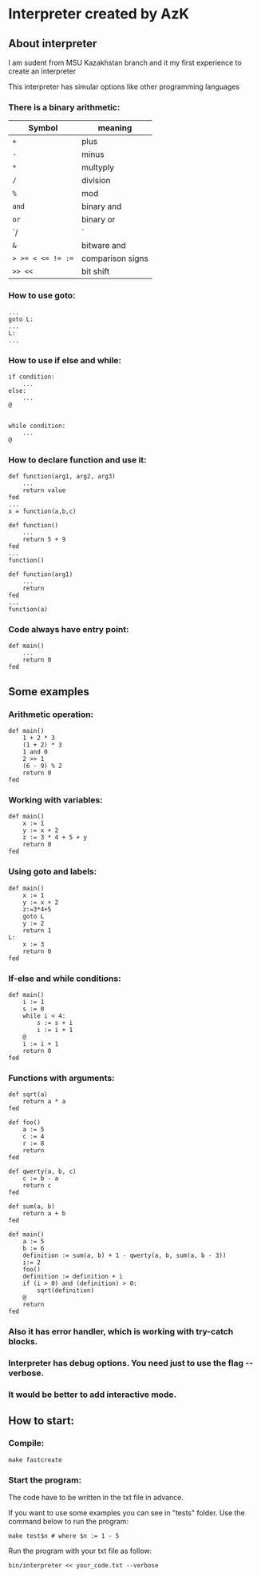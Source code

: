 # Interpreter created by AzK

## About interpreter

I am sudent from MSU Kazakhstan branch and it my first experience to create an interpreter  

This interpreter has simular options like other programming languages

### There is a binary arithmetic:

Symbol | meaning
-------|--------
`+` | plus  
`-` | minus  
`*` | multyply  
`/` | division  
`%` | mod  
`and` | binary and  
`or` | binary or  
`/|` | bitware or  
`&` | bitware and  
`> >= < <= != :=` | comparison signs  
`>> <<` | bit shift

### How to use goto:
	
	...
	goto L: 
	...
	L:
	...

### How to use if else and while:

	if condition:
		...
	else:
		...
	@


	while condition:
		...
	@

### How to declare function and use it:

	def function(arg1, arg2, arg3)
		...
		return value
	fed
	...
	x = function(a,b,c)	

	def function()
		...
		return 5 + 9
	fed
	...
	function()

	def function(arg1)
		...
		return
	fed
	...
	function(a)

### Code always have entry point:

	def main()
		...
		return 0
	fed

## Some examples

### Arithmetic operation:

	def main()
		1 + 2 * 3
		(1 + 2) * 3
		1 and 0
		2 >> 1
		(6 - 9) % 2
		return 0
	fed

### Working with variables:

	def main()
		x := 1
		y := x + 2
		z := 3 * 4 + 5 + y
		return 0
	fed

### Using goto and labels:

	def main()
		x := 1
		y := x + 2
		z:=3*4+5
		goto L
		y := 2
		return 1
	L: 
		x := 3
		return 0
	fed

### If-else and while conditions:

	def main()
		i := 1
		s := 0
		while i < 4:
			s := s + i
			i := i + 1
		@
		i := i + 1
		return 0
	fed

### Functions with arguments:

	def sqrt(a)
		return a * a
	fed

	def foo()
		a := 5
		c := 4
		r := 8
		return
	fed

	def qwerty(a, b, c)
		c := b - a
		return c
	fed

	def sum(a, b)
		return a + b
	fed

	def main()
		a := 5
		b := 6
		definition := sum(a, b) + 1 - qwerty(a, b, sum(a, b - 3))
		i:= 2
		foo()
		definition := definition + i
		if (i > 0) and (definition) > 0:
			sqrt(definition)
		@
		return
	fed

### Also it has error handler, which is working with try-catch blocks.

### Interpreter has debug options. You need just to use the flag **--verbose**.

### It would be better to add interactive mode.

## How to start:

### Compile:

	make fastcreate

### Start the program:

The code have to be written in the txt file in advance.

If you want to use some examples you can see in "tests" folder. Use the command below to run the program:
	
	make test$n # where $n := 1 - 5

Run the program with your txt file as follow:

	bin/interpreter << your_code.txt --verbose 